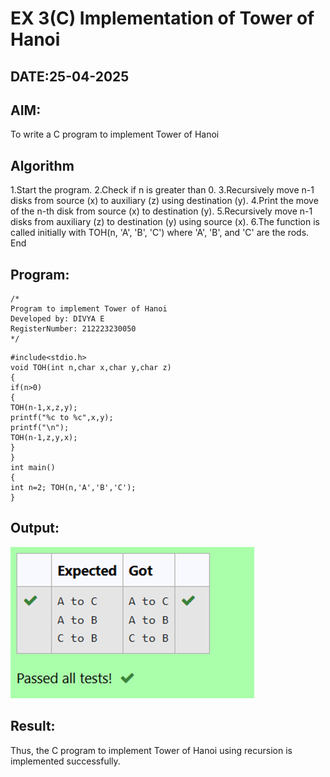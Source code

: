 # EX 3(C) Implementation of Tower of Hanoi
## DATE:25-04-2025
## AIM:
To write a C program to implement Tower of Hanoi

## Algorithm
1.Start the program.
2.Check if n is greater than 0.
3.Recursively move n-1 disks from source (x) to auxiliary (z) using destination (y).
4.Print the move of the n-th disk from source (x) to destination (y).
5.Recursively move n-1 disks from auxiliary (z) to destination (y) using source (x).
6.The function is called initially with TOH(n, 'A', 'B', 'C') where 'A', 'B', and 'C' are the rods.
End  

## Program:
```
/*
Program to implement Tower of Hanoi
Developed by: DIVYA E
RegisterNumber: 212223230050 
*/
```
```
#include<stdio.h>
void TOH(int n,char x,char y,char z)
{
if(n>0)
{
TOH(n-1,x,z,y);
printf("%c to %c",x,y);
printf("\n");
TOH(n-1,z,y,x);
}
}
int main()
{
int n=2; TOH(n,'A','B','C');
}
```
## Output:

![alt text](image-2.png)

## Result:
Thus, the C program to implement Tower of Hanoi using recursion is implemented successfully.
